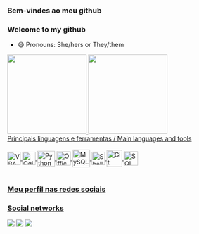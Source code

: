 ### Bem-vindes ao meu github
### Welcome to my github
- 😄 Pronouns: She/hers or They/them

 <div>
  <a href="https://github.com/Float-in-tec">
  <img height="180em" src="https://github-readme-stats.vercel.app/api?username=Float-in-tec&show_icons=true&theme=tokyonight&include_all_commits=true&count_private=true"/>
  <img height="180em" src="https://github-readme-stats.vercel.app/api/top-langs/?username=Float-in-tec&layout=compact&langs_count=6&theme=tokyonight"/>
</div>
 Principais linguagens e ferramentas /
 Main languages and tools
<div style="display: inline_block"><br> 
  <img align="center" alt="VBA" height="30" width="30" src="https://styles.redditmedia.com/t5_2rnlw/styles/communityIcon_z3kwah4z27c71.png?width=256&s=5bac38c05ef99a5cfe910cd79d94b0e9dbe15e6d">   
 <img align="center" alt="Qgis" height="30" width="30" src="https://upload.wikimedia.org/wikipedia/commons/7/77/Qgis-icon-3.0.png">  
 <img align="center" alt="Python" height="35" width="40" src="https://cdn.jsdelivr.net/gh/devicons/devicon/icons/python/python-original-wordmark.svg">
 <img align="center" alt="Office" height="32" width="32" src="https://cdn.icon-icons.com/icons2/1156/PNG/512/1486565573-microsoft-office_81557.png">
 <img align="center" alt="MySQL" height="40" width="40" src="https://cdn.icon-icons.com/icons2/2415/PNG/512/mysql_original_wordmark_logo_icon_146417.png">
 <img align="center" alt="Shell" height="30" width="30" src="https://cdn.icon-icons.com/icons2/39/PNG/128/Konsole_shell_terminal_6138.png">
 <img align="center" alt="Git" height="38" width="35" src="https://cdn.icon-icons.com/icons2/2415/PNG/512/git_plain_wordmark_logo_icon_146508.png">
 <img align="center" alt="SQL" height="32" width="32" src="https://cdn.icon-icons.com/icons2/273/PNG/256/icon_sql_256_30046.png">
</div>
         
 <br>
 
 ### Meu perfil nas redes sociais
 ### Social networks
 
<div> 
  <a href="discordapp.com/users/514897308010414125" target="_blank"><img src="https://img.shields.io/badge/Discord-7289DA?style=for-the-badge&logo=discord&logoColor=white" target="_blank"></a> 
  <a href = "mailto:fhcampos08@gmail.com"><img src="https://img.shields.io/badge/-Gmail-%23333?style=for-the-badge&logo=gmail&logoColor=white" target="_blank"></a>
  <a href="https://www.linkedin.com/in/flotin-yara-campos-7a141a76/" target="_blank"><img src="https://img.shields.io/badge/-LinkedIn-%230077B5?style=for-the-badge&logo=linkedin&logoColor=white" target="_blank"></a> 

</div>
